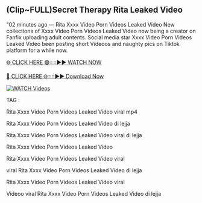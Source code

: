 ## (Clip~FULL)Secret Therapy Rita Leaked Video


"02 minutes ago —  Rita Xxxx Video Porn Videos Leaked Video New collections of   Xxxx Video Porn Videos Leaked Video now being a creator on Fanfix uploading adult contents. Social media star   Xxxx Video Porn Videos Leaked Video been posting short Videoos and naughty pics on Tiktok platform for a while now.


[🌐 CLICK HERE 🟢==►► WATCH NOW](https://ultra-bulletin.blogspot.com/p/ultra-bulletin-23.html)

[🔴 CLICK HERE 🌐==►► Download Now](https://ultra-bulletin.blogspot.com/p/ultra-bulletin-23.html)

[![WATCH Videos](https://i.imgur.com/dJHk4Zq.gif)](https://ultra-bulletin.blogspot.com/p/ultra-bulletin-23.html)


TAG :

Rita Xxxx Video Porn Videos Leaked Video viral mp4

Rita Xxxx Video Porn Videos Leaked Video di lejja

Rita Xxxx Video Porn Videos Leaked Video viral di lejja

Rita Xxxx Video Porn Videos Leaked Video

Rita Xxxx Video Porn Videos Leaked Video viral

viral Rita Xxxx Video Porn Videos Leaked Video di lejja

Rita Xxxx Video Porn Videos Leaked Video viral

Videoo viral Rita Xxxx Video Porn Videos Leaked Video di lejja
